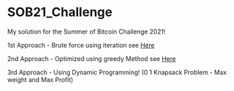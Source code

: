 # SOB21_Challenge
My solution for the Summer of Bitcoin Challenge 2021!


1st Approach - Brute force using iteration see [Here](https://github.com/Uttam-Singhh/SOB21_Challenge/blob/main/sob_bruteforce.ipynb)


2nd Approach - Optimized using greedy Method see [Here](https://github.com/Uttam-Singhh/SOB21_Challenge/blob/main/soc_optmized.ipynb)


3rd Approach - Using Dynamic Programming! (0 1 Knapsack Problem - Max weight and Max Profit)
